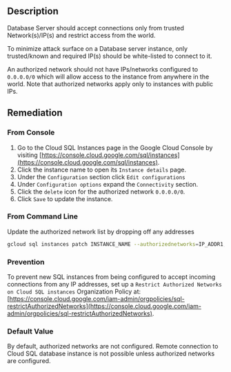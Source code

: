 ## Description

Database Server should accept connections only from trusted Network(s)/IP(s) and restrict access from the world.

To minimize attack surface on a Database server instance, only trusted/known and required IP(s) should be white-listed to connect to it.

An authorized network should not have IPs/networks configured to `0.0.0.0/0` which will allow access to the instance from anywhere in the world. Note that authorized networks apply only to instances with public IPs.

## Remediation

### From Console

1. Go to the Cloud SQL Instances page in the Google Cloud Console by visiting [https://console.cloud.google.com/sql/instances](https://console.cloud.google.com/sql/instances).
2. Click the instance name to open its `Instance details` page.
3. Under the `Configuration` section click `Edit configurations`
4. Under `Configuration options` expand the `Connectivity` section.
5. Click the `delete` icon for the authorized network `0.0.0.0/0`.
6. Click `Save` to update the instance.


### From Command Line

Update the authorized network list by dropping off any addresses

```bash
gcloud sql instances patch INSTANCE_NAME --authorizednetworks=IP_ADDR1,IP_ADDR2,...
```

### Prevention

To prevent new SQL instances from being configured to accept incoming connections from any IP addresses, set up a `Restrict Authorized Networks on Cloud SQL instances` Organization Policy at: [https://console.cloud.google.com/iam-admin/orgpolicies/sql-restrictAuthorizedNetworks](https://console.cloud.google.com/iam-admin/orgpolicies/sql-restrictAuthorizedNetworks).

### Default Value

By default, authorized networks are not configured. Remote connection to Cloud SQL database instance is not possible unless authorized networks are configured.